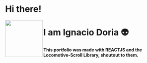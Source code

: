 # Hi there!

<img src="https://www.shareicon.net/download/2016/07/08/117367_logo_512x512.png" align="left"
     alt="" width="120" height="120">
# I am Ignacio Doria 👽

#### This portfolio was made with REACTJS and the Locomotive-Scroll Library, shoutout to them. 
